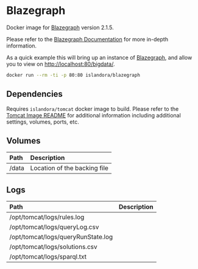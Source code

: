 # Blazegraph

Docker image for [Blazegraph] version 2.1.5.

Please refer to the [Blazegraph Documentation] for more in-depth information.

As a quick example this will bring up an instance of [Blazegraph], and allow you
to view on <http://localhost:80/bigdata/>.

```bash
docker run --rm -ti -p 80:80 islandora/blazegraph
```

## Dependencies

Requires `islandora/tomcat` docker image to build. Please refer to the
[Tomcat Image README](../tomcat/README.md) for additional information including
additional settings, volumes, ports, etc.

## Volumes

| Path  | Description                  |
| :---- | :--------------------------- |
| /data | Location of the backing file |

## Logs

| Path                               | Description |
| :--------------------------------- | :---------- |
| /opt/tomcat/logs/rules.log         |             |
| /opt/tomcat/logs/queryLog.csv      |             |
| /opt/tomcat/logs/queryRunState.log |             |
| /opt/tomcat/logs/solutions.csv     |             |
| /opt/tomcat/logs/sparql.txt        |             |

[Blazegraph Documentation]: https://github.com/blazegraph/database/wiki/About_Blazegraph
[Blazegraph]: https://blazegraph.com/
